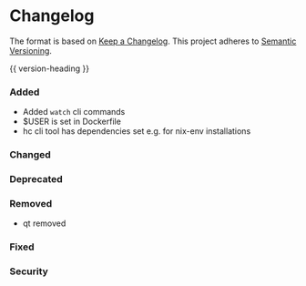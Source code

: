 # Changelog
The format is based on [Keep a Changelog](https://keepachangelog.com/en/1.0.0/).
This project adheres to [Semantic Versioning](https://semver.org/spec/v2.0.0.html).

{{ version-heading }}

### Added

- Added `watch` cli commands
- $USER is set in Dockerfile
- hc cli tool has dependencies set e.g. for nix-env installations

### Changed

### Deprecated

### Removed

- qt removed

### Fixed

### Security
